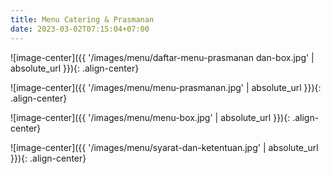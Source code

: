 ```yaml
---
title: Menu Catering & Prasmanan
date: 2023-03-02T07:15:04+07:00
---
```



![image-center]({{ '/images/menu/daftar-menu-prasmanan dan-box.jpg' | absolute_url }}){: .align-center}



![image-center]({{ '/images/menu/menu-prasmanan.jpg' | absolute_url }}){: .align-center}

![image-center]({{ '/images/menu/menu-box.jpg' | absolute_url }}){: .align-center}

![image-center]({{ '/images/menu/syarat-dan-ketentuan.jpg' | absolute_url }}){: .align-center}